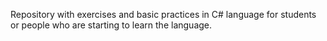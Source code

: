 Repository with exercises and basic practices in C# language for students or people who are starting to learn the language.

